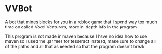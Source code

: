 # VVBot
A bot that mines blocks for you in a roblox game that I spend way too much time on called Voxel Venturers, more in-depth info in the program

This program is not made in maven because I have no idea how to use maven so I used the .jar files for tesseract instead,
make sure to change all of the paths and all that as needed so that the program doesn't break
